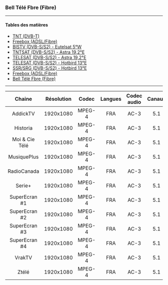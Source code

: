 ### Bell Télé Fbre (Fibre)

----------

#### Tables des matières

  * [TNT (DVB-T)](doc/tnt.md)
  * [Freebox (ADSL/Fibre)](doc/freebox.md)
  * [BISTV (DVB-S/S2) - Eutelsat 5°W](doc/bistvEutelsat.md)
  * [TNTSAT (DVB-S/S2) - Astra 19,2°E](doc/tntsatAstra.md)
  * [TELESAT (DVB-S/S2) - Astra 19,2°E](doc/telesatAstra.md)
  * [TELESAT (DVB-S/S2) - Hotbird 13°E](doc/telesatHotbird.md)
  * [SSR/SRG (DVB-S/S2) - Hotbird 13°E](doc/ssrsrgHotbird.md)
  * [Freebox (ADSL/Fibre)](doc/freebox.md)
  * [Bell Télé Fbre (Fibre)](doc/bellFibre.md) 

----------

Chaine | Résolution | Codec | Langues | Codec audio | Canaux | Débits
|:---: | :---: | :---: | :---: | :---: | :---: | :---:|
AddickTV | 1920x1080 | MPEG-4 | FRA | AC-3 | 5.1 | 384 Kbps |
Historia | 1920x1080 | MPEG-4 | FRA | AC-3 | 5.1 | 384 Kbps |
Moi & Cie Télé | 1920x1080 | MPEG-4 | FRA | AC-3 | 5.1 | 384 Kbps |
MusiquePlus | 1920x1080 | MPEG-4 | FRA | AC-3 | 5.1 | 384 Kbps |
RadioCanada | 1920x1080 | MPEG-4 | FRA | AC-3 | 5.1 | 384 Kbps |
Serie+ | 1920x1080 | MPEG-4 | FRA | AC-3 | 5.1 | 384 Kbps |
SuperEcran #1 | 1920x1080 | MPEG-4 | FRA | AC-3 | 5.1 | 448 Kbps |
SuperEcran #2 | 1920x1080 | MPEG-4 | FRA | AC-3 | 5.1 | 448 Kbps |
SuperEcran #3 | 1920x1080 | MPEG-4 | FRA | AC-3 | 5.1 | 448 Kbps |
SuperEcran #4 | 1920x1080 | MPEG-4 | FRA | AC-3 | 5.1 | 384 Kbps |
VrakTV | 1920x1080 | MPEG-4 | FRA | AC-3 | 5.1 | 384 Kbps |
Ztélé | 1920x1080 | MPEG-4 | FRA | AC-3 | 5.1 | 384 Kbps |
